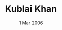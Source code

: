 ---
title: Kublai Khan
auhtor: John Man
ISBN-OR-ISSN: 9780553816587
url:  https://www.amazon.co.uk/Kublai-Khan-John-Man/dp/0553817183/ref=sr_1_1?crid=1TOU2L0T5SIY9&keywords=kublai&qid=1641873290&s=books&sprefix=kublai%2Cstripbooks%2C43&sr=1-1
date: 1 Mar 2006
---   